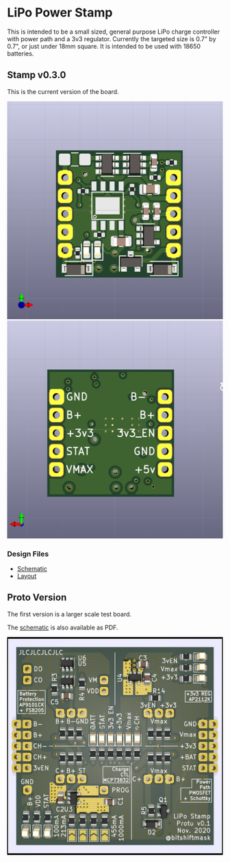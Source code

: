 # LiPo Power Stamp

This is intended to be a small sized, general purpose LiPo charge controller with power path and a 3v3 regulator. Currently the targeted size is 0.7" by 0.7", or just under 18mm square. It is intended to be used with 18650 batteries.

## Stamp v0.3.0

This is the current version of the board.

![stamp render front](./assets/lipo-stamp.png)
![stamp render back](./assets/lipo-stamp-back.png)

### Design Files

* [Schematic](./assets/stamp-schematic.pdf)
* [Layout](./assets/stamp-layout.pdf)

## Proto Version

The first version is a larger scale test board.

The [schematic](./assets/proto-schematic.pdf) is also available as PDF.

![test board](./assets/lipo-stamp-proto.png)

